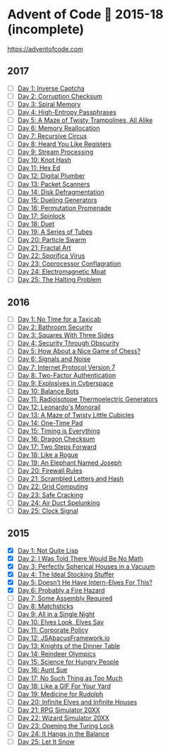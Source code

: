 # Advent of Code :christmas_tree: 2015-18 (incomplete)

https://adventofcode.com

## 2017

- [ ] [Day 1:  Inverse Captcha](/2017/01/src/main.rs)
- [ ] [Day 2:  Corruption Checksum](/2017/02/src/main.rs)
- [ ] [Day 3:  Spiral Memory](/2017/03/src/main.rs)
- [ ] [Day 4:  High-Entropy Passphrases](/2017/04/src/main.rs)
- [ ] [Day 5:  A Maze of Twisty Trampolines, All Alike](/2017/05/src/main.rs)
- [ ] [Day 6:  Memory Reallocation](/2017/06/src/main.rs)
- [ ] [Day 7:  Recursive Circus](/2017/07/src/main.rs)
- [ ] [Day 8:  Heard You Like Registers](/2017/08/src/main.rs)
- [ ] [Day 9:  Stream Processing](/2017/09/src/main.rs)
- [ ] [Day 10: Knot Hash](/2017/10/src/main.rs)
- [ ] [Day 11: Hex Ed](/2017/11/src/main.rs)
- [ ] [Day 12: Digital Plumber](/2017/12/src/main.rs)
- [ ] [Day 13: Packet Scanners](/2017/13/src/main.rs)
- [ ] [Day 14: Disk Defragmentation](/2017/14/src/main.rs)
- [ ] [Day 15: Dueling Generators](/2017/15/src/main.rs)
- [ ] [Day 16: Permutation Promenade](/2017/16/src/main.rs)
- [ ] [Day 17: Spinlock](/2017/17/src/main.rs)
- [ ] [Day 18: Duet](/2017/18/src/main.rs)
- [ ] [Day 19: A Series of Tubes](/2017/19/src/main.rs)
- [ ] [Day 20: Particle Swarm](/2017/20/src/main.rs)
- [ ] [Day 21: Fractal Art](/2017/21/src/main.rs)
- [ ] [Day 22: Sporifica Virus](/2017/22/src/main.rs)
- [ ] [Day 23: Coprocessor Conflagration](/2017/23/src/main.rs)
- [ ] [Day 24: Electromagnetic Moat](/2017/24/src/main.rs)
- [ ] [Day 25: The Halting Problem](/2017/25/src/main.rs)

## 2016

- [ ] [Day 1:  No Time for a Taxicab](/2016/01/src/main.rs)
- [ ] [Day 2:  Bathroom Security](/2016/02/src/main.rs)
- [ ] [Day 3:  Squares With Three Sides](/2016/03/src/main.rs)
- [ ] [Day 4:  Security Through Obscurity](/2016/04/src/main.rs)
- [ ] [Day 5:  How About a Nice Game of Chess?](/2016/05/src/main.rs)
- [ ] [Day 6:  Signals and Noise](/2016/06/src/main.rs)
- [ ] [Day 7:  Internet Protocol Version 7](/2016/07/src/main.rs)
- [ ] [Day 8:  Two-Factor Authentication](/2016/08/src/main.rs)
- [ ] [Day 9:  Explosives in Cyberspace](/2016/09/src/main.rs)
- [ ] [Day 10: Balance Bots](/2016/10/src/main.rs)
- [ ] [Day 11: Radioisotope Thermoelectric Generators](/2016/11/src/main.rs)
- [ ] [Day 12: Leonardo's Monorail](/2016/12/src/main.rs)
- [ ] [Day 13: A Maze of Twisty Little Cubicles](/2016/13/src/main.rs)
- [ ] [Day 14: One-Time Pad](/2016/14/src/main.rs)
- [ ] [Day 15: Timing is Everything](/2016/15/src/main.rs)
- [ ] [Day 16: Dragon Checksum](/2016/16/src/main.rs)
- [ ] [Day 17: Two Steps Forward](/2016/17/src/main.rs)
- [ ] [Day 18: Like a Rogue](/2016/18/src/main.rs)
- [ ] [Day 19: An Elephant Named Joseph](/2016/19/src/main.rs)
- [ ] [Day 20: Firewall Rules](/2016/20/src/main.rs)
- [ ] [Day 21: Scrambled Letters and Hash](/2016/21/src/main.rs)
- [ ] [Day 22: Grid Computing](/2016/22/src/main.rs)
- [ ] [Day 23: Safe Cracking](/2016/23/src/main.rs)
- [ ] [Day 24: Air Duct Spelunking](/2016/24/src/main.rs)
- [ ] [Day 25: Clock Signal](/2016/25/src/main.rs)

## 2015

- [x] [Day 1:  Not Quite Lisp](/2015/01/src/main.rs)
- [x] [Day 2:  I Was Told There Would Be No Math](/2015/02/src/main.rs)
- [x] [Day 3:  Perfectly Spherical Houses in a Vacuum](/2015/03/src/main.rs)
- [x] [Day 4:  The Ideal Stocking Stuffer](/2015/04/src/main.rs)
- [x] [Day 5:  Doesn’t He Have Intern-Elves For This?](/2015/05/src/main.rs)
- [x] [Day 6:  Probably a Fire Hazard](/2015/06/src/main.rs)
- [ ] [Day 7:  Some Assembly Required](/2015/07/src/main.rs)
- [ ] [Day 8:  Matchsticks](/2015/08/src/main.rs)
- [ ] [Day 9:  All in a Single Night](/2015/09/src/main.rs)
- [ ] [Day 10: Elves Look, Elves Say](/2015/10/src/main.rs)
- [ ] [Day 11: Corporate Policy](/2015/11/src/main.rs)
- [ ] [Day 12: JSAbacusFramework.io](/2015/12/src/main.rs)
- [ ] [Day 13: Knights of the Dinner Table](/2015/13/src/main.rs)
- [ ] [Day 14: Reindeer Olympics](/2015/14/src/main.rs)
- [ ] [Day 15: Science for Hungry People](/2015/15/src/main.rs)
- [ ] [Day 16: Aunt Sue](/2015/16/src/main.rs)
- [ ] [Day 17: No Such Thing as Too Much](/2015/17/src/main.rs)
- [ ] [Day 18: Like a GIF For Your Yard](/2015/18/src/main.rs)
- [ ] [Day 19: Medicine for Rudolph](/2015/19/src/main.rs)
- [ ] [Day 20: Infinite Elves and Infinite Houses](/2015/20/src/main.rs)
- [ ] [Day 21: RPG Simulator 20XX](/2015/21/src/main.rs)
- [ ] [Day 22: Wizard Simulator 20XX](/2015/22/src/main.rs)
- [ ] [Day 23: Opening the Turing Lock](/2015/23/src/main.rs)
- [ ] [Day 24: It Hangs in the Balance](/2015/24/src/main.rs)
- [ ] [Day 25: Let It Snow](/2015/25/src/main.rs)
